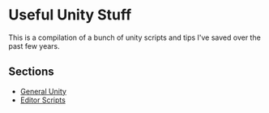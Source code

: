 # Useful Unity Stuff

This is a compilation of a bunch of unity scripts and tips I've saved over the past few years.

## Sections

  * [General Unity](notes/general-unity.md)
  * [Editor Scripts](notes/editor.md)
